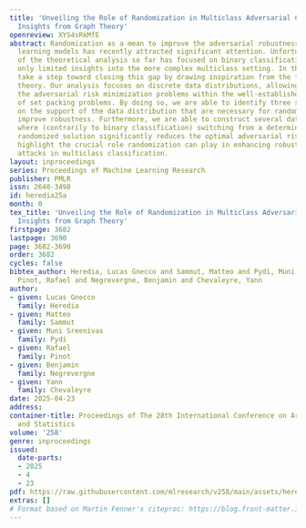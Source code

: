```yaml
---
title: 'Unveiling the Role of Randomization in Multiclass Adversarial Classification:
  Insights from Graph Theory'
openreview: XYS4sRkMfE
abstract: Randomization as a mean to improve the adversarial robustness of machine
  learning models has recently attracted significant attention. Unfortunately, much
  of the theoretical analysis so far has focused on binary classification, providing
  only limited insights into the more complex multiclass setting. In this paper, we
  take a step toward closing this gap by drawing inspiration from the field of graph
  theory. Our analysis focuses on discrete data distributions, allowing us to cast
  the adversarial risk minimization problems within the well-established framework
  of set packing problems. By doing so, we are able to identify three structural conditions
  on the support of the data distribution that are necessary for randomization to
  improve robustness. Furthermore, we are able to construct several data distributions
  where (contrarily to binary classification) switching from a deterministic to a
  randomized solution significantly reduces the optimal adversarial risk. These findings
  highlight the crucial role randomization can play in enhancing robustness to adversarial
  attacks in multiclass classification.
layout: inproceedings
series: Proceedings of Machine Learning Research
publisher: PMLR
issn: 2640-3498
id: heredia25a
month: 0
tex_title: 'Unveiling the Role of Randomization in Multiclass Adversarial Classification:
  Insights from Graph Theory'
firstpage: 3682
lastpage: 3690
page: 3682-3690
order: 3682
cycles: false
bibtex_author: Heredia, Lucas Gnecco and Sammut, Matteo and Pydi, Muni Sreenivas and
  Pinot, Rafael and Negrevergne, Benjamin and Chevaleyre, Yann
author:
- given: Lucas Gnecco
  family: Heredia
- given: Matteo
  family: Sammut
- given: Muni Sreenivas
  family: Pydi
- given: Rafael
  family: Pinot
- given: Benjamin
  family: Negrevergne
- given: Yann
  family: Chevaleyre
date: 2025-04-23
address:
container-title: Proceedings of The 28th International Conference on Artificial Intelligence
  and Statistics
volume: '258'
genre: inproceedings
issued:
  date-parts:
  - 2025
  - 4
  - 23
pdf: https://raw.githubusercontent.com/mlresearch/v258/main/assets/heredia25a/heredia25a.pdf
extras: []
# Format based on Martin Fenner's citeproc: https://blog.front-matter.io/posts/citeproc-yaml-for-bibliographies/
---
```

